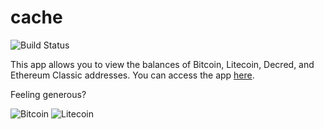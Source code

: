 # cache

![Build Status](https://travis-ci.org/nilchaos87/cache.svg?branch=master)

This app allows you to view the balances of Bitcoin, Litecoin, Decred, and Ethereum Classic addresses. You can access the app
[here](https://nilchaos87.github.io/cache/).

Feeling generous?

![Bitcoin](http://i.imgur.com/x27nml5.png) ![Litecoin](http://i.imgur.com/PdoaDx3.png)
